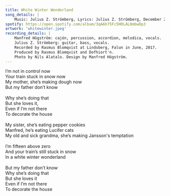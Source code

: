 ```yaml
---
title: White Winter Wonderland
song_details: |
    Music: Julius Z. Strömberg, Lyrics: Julius Z. Strömberg, December 2012    
spotify: https://open.spotify.com/album/3qAAh75Fc5H0LAL8mbwDp3
artwork: 'whitewinter.jpeg'
recording_details: |
    Manfred Högström: cajón, percussion, accordion, melodica, vocals.
    Julius Z. Strömberg: guitar, bass, vocals.
    Recorded by Rasmus Blomqvist at Lindsberg, Falun in June, 2017.
    Produced by Rasmus Blomqvist and Dofhiort'n.
    Photo by Nils Alatalo. Design by Manfred Högström.
---
```


I’m not in control now\
Your train stuck in snow now\
My mother, she’s making dough now\
But my father don’t know\
\
Why she’s doing that\
But she loves it,\
Even if I’m not there\
To decorate the house\
\
My sister, she’s eating pepper cookies\
Manfred, he’s eating Lucifer cats\
My old and sick grandma, she’s making Jansson's temptation\
\
I’m fifteen above zero\
And your train’s still stuck in snow\
In a white winter wonderland\
\
But my father don’t know\
Why she’s doing that\
But she loves it\
Even if I’m not there\
To decorate the house
